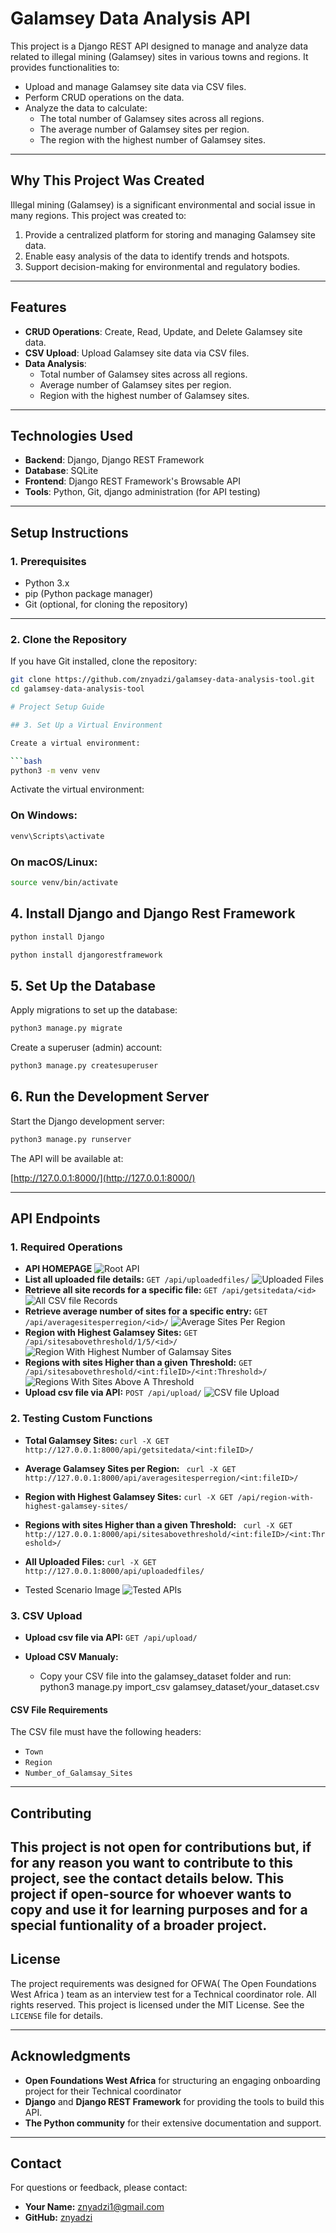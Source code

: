# Galamsey Data Analysis API

This project is a Django REST API designed to manage and analyze data related to illegal mining (Galamsey) sites in various towns and regions. It provides functionalities to:
- Upload and manage Galamsey site data via CSV files.
- Perform CRUD operations on the data.
- Analyze the data to calculate:
  - The total number of Galamsey sites across all regions.
  - The average number of Galamsey sites per region.
  - The region with the highest number of Galamsey sites.

---

## Why This Project Was Created

Illegal mining (Galamsey) is a significant environmental and social issue in many regions. This project was created to:
1. Provide a centralized platform for storing and managing Galamsey site data.
2. Enable easy analysis of the data to identify trends and hotspots.
3. Support decision-making for environmental and regulatory bodies.

---

## Features

- **CRUD Operations**: Create, Read, Update, and Delete Galamsey site data.
- **CSV Upload**: Upload Galamsey site data via CSV files.
- **Data Analysis**:
  - Total number of Galamsey sites across all regions.
  - Average number of Galamsey sites per region.
  - Region with the highest number of Galamsey sites.

---

## Technologies Used

- **Backend**: Django, Django REST Framework
- **Database**: SQLite
- **Frontend**: Django REST Framework's Browsable API
- **Tools**: Python, Git, django administration (for API testing)

---

## Setup Instructions

### 1. Prerequisites

- Python 3.x
- pip (Python package manager)
- Git (optional, for cloning the repository)

---

### 2. Clone the Repository

If you have Git installed, clone the repository:
```bash
git clone https://github.com/znyadzi/galamsey-data-analysis-tool.git
cd galamsey-data-analysis-tool

# Project Setup Guide

## 3. Set Up a Virtual Environment

Create a virtual environment:

```bash
python3 -m venv venv
```

Activate the virtual environment:

### On Windows:

```bash
venv\Scripts\activate
```

### On macOS/Linux:

```bash
source venv/bin/activate
```
## 4. Install Django and Django Rest Framework
```bash
python install Django
```
```bash
python install djangorestframework
```
## 5. Set Up the Database

Apply migrations to set up the database:

```bash
python3 manage.py migrate
```

Create a superuser (admin) account:

```bash
python3 manage.py createsuperuser
```

## 6. Run the Development Server

Start the Django development server:

```bash
python3 manage.py runserver
```

The API will be available at:

[http://127.0.0.1:8000/](http://127.0.0.1:8000/)

---

## API Endpoints

### 1. Required Operations
- **API HOMEPAGE**
    ![Root API](https://raw.githubusercontent.com/znyadzi/ofwa-Interview-test/refs/heads/main/galamsey_DStore/TestingImages/rootapipage.png)
- **List all uploaded file details:** `GET /api/uploadedfiles/`
    ![Uploaded Files](https://raw.githubusercontent.com/znyadzi/ofwa-Interview-test/refs/heads/main/galamsey_DStore/TestingImages/uploadedfiles.png)
- **Retrieve all site records for a specific file:** `GET /api/getsitedata/<id>`
    ![All CSV file Records](https://raw.githubusercontent.com/znyadzi/ofwa-Interview-test/refs/heads/main/galamsey_DStore/TestingImages/allsitedatauploaded.png)
- **Retrieve average number of sites for a specific entry:** `GET /api/averagesitesperregion/<id>/`
    ![Average Sites Per Region](https://raw.githubusercontent.com/znyadzi/ofwa-Interview-test/refs/heads/main/galamsey_DStore/TestingImages/averagesitesperregion.png)
- **Region with Highest Galamsey Sites:** `GET /api/sitesabovethreshold/1/5/<id>/`
    ![Region With Highest Number of Galamsay Sites](https://raw.githubusercontent.com/znyadzi/ofwa-Interview-test/refs/heads/main/galamsey_DStore/TestingImages/regionwithhighestsites.png)
- **Regions with sites Higher than a given Threshold:** `GET /api/sitesabovethreshold/<int:fileID>/<int:Threshold>/`
    ![Regions With Sites Above A Threshold](https://raw.githubusercontent.com/znyadzi/ofwa-Interview-test/refs/heads/main/galamsey_DStore/TestingImages/regionsitesabovethreshold.png)
- **Upload csv file via API:** `POST /api/upload/`
    ![CSV file Upload](https://raw.githubusercontent.com/znyadzi/ofwa-Interview-test/refs/heads/main/galamsey_DStore/TestingImages/fileupload.png)
### 2. Testing Custom Functions

- **Total Galamsey Sites:** `curl -X GET http://127.0.0.1:8000/api/getsitedata/<int:fileID>/`
- **Average Galamsey Sites per Region:** ` curl -X GET http://127.0.0.1:8000/api/averagesitesperregion/<int:fileID>/`
- **Region with Highest Galamsey Sites:** `curl -X GET /api/region-with-highest-galamsey-sites/`
- **Regions with sites Higher than a given Threshold:** ` curl -X GET http://127.0.0.1:8000/api/sitesabovethreshold/<int:fileID>/<int:Threshold>/`
- **All Uploaded Files:** `curl -X GET http://127.0.0.1:8000/api/uploadedfiles/ `

- Tested Scenario Image
    ![Tested APIs](https://raw.githubusercontent.com/znyadzi/ofwa-Interview-test/refs/heads/main/galamsey_DStore/TestingImages/testscenarios.png)

### 3. CSV Upload

- **Upload csv file via API:** `GET /api/upload/`

- **Upload CSV Manualy:** 
  - Copy your CSV file into the galamsey\_dataset folder and run:\
    &#x20;python3 manage.py import\_csv galamsey\_dataset/your\_dataset.csv

#### CSV File Requirements

The CSV file must have the following headers:

- `Town`
- `Region`
- `Number_of_Galamsay_Sites`

---

## Contributing

This project is not open for contributions but, if for any reason you want to contribute to this project, see the contact details below.
This project if open-source for whoever wants to copy and use it for learning purposes and for a special funtionality of a broader project.
---

## License

The project requirements was designed for OFWA( The Open Foundations West Africa ) team as an interview test for a Technical coordinator role.
All rights reserved.
This project is licensed under the MIT License. See the `LICENSE` file for details.

---

## Acknowledgments

- **Open Foundations West Africa** for structuring an engaging onboarding project for their Technical coordinator
- **Django** and **Django REST Framework** for providing the tools to build this API.
- **The Python community** for their extensive documentation and support.

---

## Contact

For questions or feedback, please contact:

- **Your Name:** [znyadzi1@gmail.com](mailto\:znyadzi1@gmail.com)
- **GitHub:** [znyadzi](https://github.com/znyadzi)
